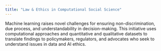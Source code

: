 ```yaml
---
title: "Law & Ethics in Computational Social Science"
---
```


Machine learning raises novel challenges for ensuring non-discrimination, due process, and understandability in decision-making. This initiative uses computational approaches and quantitative and qualitative datasets to translate findings to policymakers, regulators, and advocates who seek to understand issues in data and AI ethics.

